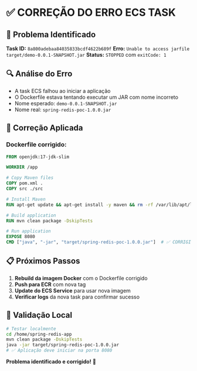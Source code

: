 # ✅ CORREÇÃO DO ERRO ECS TASK

## 🐛 Problema Identificado
**Task ID:** `8a800adebaa84035833bcdf4622b689f`
**Erro:** `Unable to access jarfile target/demo-0.0.1-SNAPSHOT.jar`
**Status:** `STOPPED` com `exitCode: 1`

## 🔍 Análise do Erro
- A task ECS falhou ao iniciar a aplicação
- O Dockerfile estava tentando executar um JAR com nome incorreto
- Nome esperado: `demo-0.0.1-SNAPSHOT.jar`
- Nome real: `spring-redis-poc-1.0.0.jar`

## 🔧 Correção Aplicada

### Dockerfile corrigido:
```dockerfile
FROM openjdk:17-jdk-slim

WORKDIR /app

# Copy Maven files
COPY pom.xml .
COPY src ./src

# Install Maven
RUN apt-get update && apt-get install -y maven && rm -rf /var/lib/apt/lists/*

# Build application
RUN mvn clean package -DskipTests

# Run application
EXPOSE 8080
CMD ["java", "-jar", "target/spring-redis-poc-1.0.0.jar"]  # ✅ CORRIGIDO
```

## 📋 Próximos Passos

1. **Rebuild da imagem Docker** com o Dockerfile corrigido
2. **Push para ECR** com nova tag
3. **Update do ECS Service** para usar nova imagem
4. **Verificar logs** da nova task para confirmar sucesso

## 🧪 Validação Local
```bash
# Testar localmente
cd /home/spring-redis-app
mvn clean package -DskipTests
java -jar target/spring-redis-poc-1.0.0.jar
# ✅ Aplicação deve iniciar na porta 8080
```

**Problema identificado e corrigido!** 🎉

